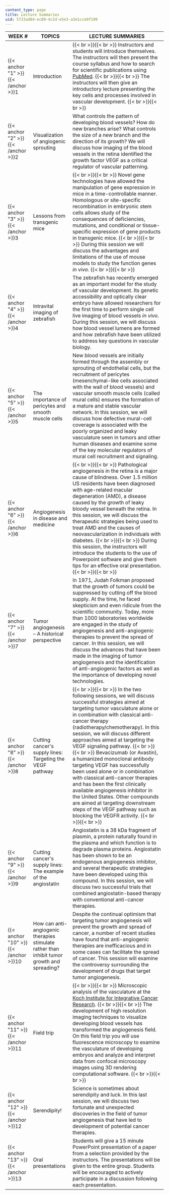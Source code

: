 ```yaml
---
content_type: page
title: Lecture Summaries
uid: 5723ad84-ec89-4c2d-e5e3-a3e1cce0f199
---
```


| WEEK # | TOPICS | LECTURE SUMMARIES |
| --- | --- | --- |
| {{< anchor "1" >}}{{< /anchor >}}1 | Introduction |  {{< br >}}{{< br >}} Instructors and students will introduce themselves. The instructors will then present the course syllabus and how to search for scientific publications using [PubMed](http://www.ncbi.nlm.nih.gov/sites/entrez). {{< br >}}{{< br >}} The instructors will then give an introductory lecture presenting the key cells and processes involved in vascular development. {{< br >}}{{< br >}}  |
| {{< anchor "2" >}}{{< /anchor >}}2 | Visualization of angiogenic sprouting | What controls the pattern of developing blood vessels? How do new branches arise? What controls the size of a new branch and the direction of its growth? We will discuss how imaging of the blood vessels in the retina identified the growth factor VEGF as a critical regulator of vascular patterning. |
| {{< anchor "3" >}}{{< /anchor >}}3 | Lessons from transgenic mice |  {{< br >}}{{< br >}} Novel gene technologies have allowed the manipulation of gene expression in mice in a time-controllable manner. Homologous or site-specific recombination in embryonic stem cells allows study of the consequences of deficiencies, mutations, and conditional or tissue-specific expression of gene products in transgenic mice. {{< br >}}{{< br >}} During this session we will discuss the advantages and limitations of the use of mouse models to study the function genes _in vivo_. {{< br >}}{{< br >}}  |
| {{< anchor "4" >}}{{< /anchor >}}4 | Intravital imaging of zebrafish | The zebrafish has recently emerged as an important model for the study of vascular development. Its genetic accessibility and optically clear embryo have allowed researchers for the first time to perform single cell live imaging of blood vessels _in vivo_. During this session, we will discuss how blood vessel lumens are formed and how zebrafish have been utilized to address key questions in vascular biology. |
| {{< anchor "5" >}}{{< /anchor >}}5 | The importance of pericytes and smooth muscle cells | New blood vessels are initially formed through the assembly or sprouting of endothelial cells, but the recruitment of pericytes (mesenchymal-like cells associated with the wall of blood vessels) and vascular smooth muscle cells (called mural cells) ensures the formation of a mature and stable vascular network. In this session, we will discuss how defective mural-cell coverage is associated with the poorly organized and leaky vasculature seen in tumors and other human diseases and examine some of the key molecular regulators of mural cell recruitment and signaling. |
| {{< anchor "6" >}}{{< /anchor >}}6 | Angiogenesis in disease and medicine |  {{< br >}}{{< br >}} Pathological angiogenesis in the retina is a major cause of blindness. Over 1.5 million US residents have been diagnosed with age-related macular degeneration (AMD), a disease caused by the growth of leaky bloody vessel beneath the retina. In this session, we will discuss the therapeutic strategies being used to treat AMD and the causes of neovascularization in individuals with diabetes. {{< br >}}{{< br >}} During this session, the instructors will introduce the students to the use of Powerpoint software and give them tips for an effective oral presentation. {{< br >}}{{< br >}}  |
| {{< anchor "7" >}}{{< /anchor >}}7 | Tumor angiogenesis – A historical perspective | In 1971, Judah Folkman proposed that the growth of tumors could be suppressed by cutting off the blood supply. At the time, he faced skepticism and even ridicule from the scientific community. Today, more than 1000 laboratories worldwide are engaged in the study of angiogenesis and anti-angiogenic therapies to prevent the spread of cancer. In this session, we will discuss the advances that have been made in the imaging of tumor angiogenesis and the identification of anti-angiogenic factors as well as the importance of developing novel technologies. |
| {{< anchor "8" >}}{{< /anchor >}}8 | Cutting cancer's supply lines: Targeting the VEGF pathway |  {{< br >}}{{< br >}} In the two following sessions, we will discuss successful strategies aimed at targeting tumor vasculature alone or in combination with classical anti-cancer therapy (radiotherapy/chemotherapy). In this session, we will discuss different approaches aimed at targeting the VEGF signaling pathway. {{< br >}}{{< br >}} Bevacizumab (or Avastin), a humanized monoclonal antibody targeting VEGF has successfully been used alone or in combination with classical anti-cancer therapies and has been the first clinically available angiogenesis inhibitor in the United States. Other compounds are aimed at targeting downstream steps of the VEGF pathway such as blocking the VEGFR activity. {{< br >}}{{< br >}}  |
| {{< anchor "9" >}}{{< /anchor >}}9 | Cutting cancer's supply lines: The example of the angiostatin | Angiostatin is a 38 kDa fragment of plasmin, a protein naturally found in the plasma and which function is to degrade plasma proteins. Angiostatin has been shown to be an endogenous angiogenesis inhibitor, and several therapeutic strategies have been developed using this compound. In this session, we will discuss two successful trials that combined angiostatin-based therapy with conventional anti-cancer therapies. |
| {{< anchor "10" >}}{{< /anchor >}}10 | How can anti-angiogenic therapies stimulate rather than inhibit tumor growth and spreading? | Despite the continual optimism that targeting tumor angiogenesis will prevent the growth and spread of cancer, a number of recent studies have found that anti-angiogenic therapies are inefficacious and in some cases can facilitate the spread of cancer. This session will examine the controversy surrounding the development of drugs that target tumor angiogenesis. |
| {{< anchor "11" >}}{{< /anchor >}}11 | Field trip |  {{< br >}}{{< br >}} Microscopic analysis of the vasculature at the [Koch Institute for Integrative Cancer Research](http://web.mit.edu/ki/). {{< br >}}{{< br >}} The development of high resolution imaging techniques to visualize developing blood vessels has transformed the angiogenesis field. On this field trip you will use fluorescence microscopy to examine the vasculature of developing embryos and analyze and interpret data from confocal microscopy images using 3D rendering computational software. {{< br >}}{{< br >}}  |
| {{< anchor "12" >}}{{< /anchor >}}12 | Serendipity! | Science is sometimes about serendipity and luck. In this last session, we will discuss two fortunate and unexpected discoveries in the field of tumor angiogenesis that have led to development of potential cancer therapies. |
| {{< anchor "13" >}}{{< /anchor >}}13 | Oral presentations | Students will give a 15 minute PowerPoint presentation of a paper from a selection provided by the instructors. The presentations will be given to the entire group. Students will be encouraged to actively participate in a discussion following each presentation.